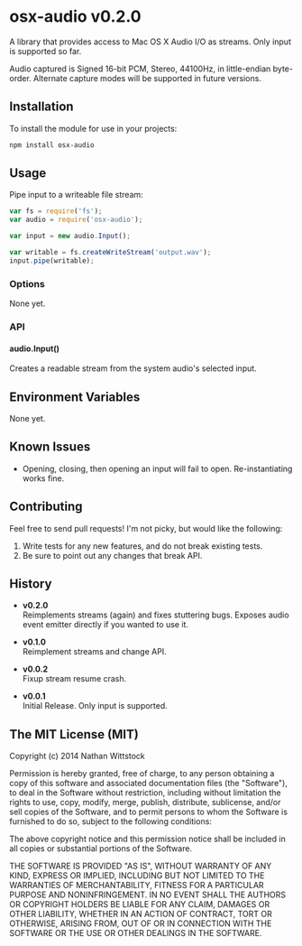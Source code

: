 # osx-audio v0.2.0

A library that provides access to Mac OS X Audio I/O as streams. Only input is supported so far.

Audio captured is Signed 16-bit PCM, Stereo, 44100Hz, in little-endian byte-order. Alternate capture modes will be supported in future versions.

## Installation

To install the module for use in your projects:

```bash
npm install osx-audio
```

## Usage

Pipe input to a writeable file stream:

```js
var fs = require('fs');
var audio = require('osx-audio');

var input = new audio.Input();

var writable = fs.createWriteStream('output.wav');
input.pipe(writable);
```

### Options

None yet.

### API

#### audio.Input()

Creates a readable stream from the system audio's selected input.

## Environment Variables

None yet.

## Known Issues

- Opening, closing, then opening an input will fail to open. Re-instantiating works fine.

## Contributing

Feel free to send pull requests! I'm not picky, but would like the following:

1. Write tests for any new features, and do not break existing tests.
2. Be sure to point out any changes that break API.

## History

- **v0.2.0**  
Reimplements streams (again) and fixes stuttering bugs. Exposes audio event emitter directly if you wanted to use it.

- **v0.1.0**  
Reimplement streams and change API.

- **v0.0.2**  
Fixup stream resume crash.

- **v0.0.1**  
Initial Release. Only input is supported.

## The MIT License (MIT)

Copyright (c) 2014 Nathan Wittstock

Permission is hereby granted, free of charge, to any person obtaining a copy of
this software and associated documentation files (the "Software"), to deal in
the Software without restriction, including without limitation the rights to
use, copy, modify, merge, publish, distribute, sublicense, and/or sell copies of
the Software, and to permit persons to whom the Software is furnished to do so,
subject to the following conditions:

The above copyright notice and this permission notice shall be included in all
copies or substantial portions of the Software.

THE SOFTWARE IS PROVIDED "AS IS", WITHOUT WARRANTY OF ANY KIND, EXPRESS OR
IMPLIED, INCLUDING BUT NOT LIMITED TO THE WARRANTIES OF MERCHANTABILITY, FITNESS
FOR A PARTICULAR PURPOSE AND NONINFRINGEMENT. IN NO EVENT SHALL THE AUTHORS OR
COPYRIGHT HOLDERS BE LIABLE FOR ANY CLAIM, DAMAGES OR OTHER LIABILITY, WHETHER
IN AN ACTION OF CONTRACT, TORT OR OTHERWISE, ARISING FROM, OUT OF OR IN
CONNECTION WITH THE SOFTWARE OR THE USE OR OTHER DEALINGS IN THE SOFTWARE.

